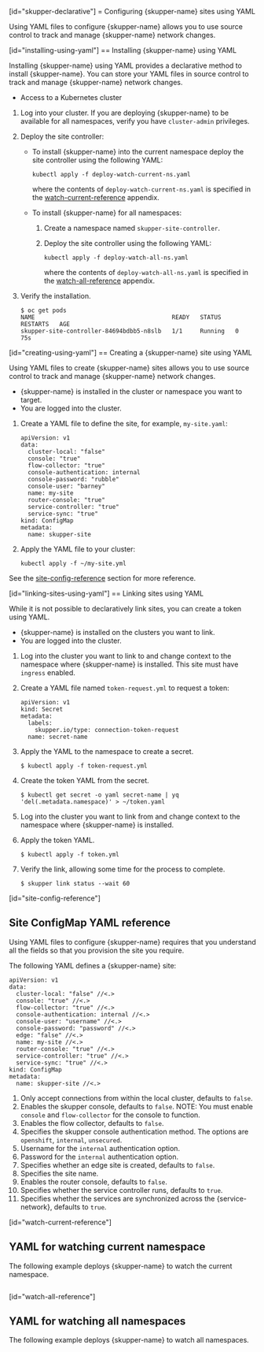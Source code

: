 [id="skupper-declarative"] 
= Configuring {skupper-name} sites using YAML

Using YAML files to configure {skupper-name} allows you to use source control to track and manage {skupper-name} network changes.

[id="installing-using-yaml"] 
== Installing {skupper-name} using YAML

Installing {skupper-name} using YAML provides a declarative method to install {skupper-name}.
You can store your YAML files in source control to track and manage {skupper-name} network changes.

* Access to a Kubernetes cluster

1. Log into your cluster.
If you are deploying {skupper-name} to be available for all namespaces, verify you have `cluster-admin` privileges.
2. Deploy the site controller:
   * To install {skupper-name} into the current namespace deploy the site controller using the following YAML:

     ```
     kubectl apply -f deploy-watch-current-ns.yaml
     ```
     where the contents of `deploy-watch-current-ns.yaml` is specified in the [watch-current-reference](#watch-current-reference) appendix.
   * To install {skupper-name} for all namespaces:

     1. Create a namespace named `skupper-site-controller`.
     2. Deploy the site controller using the following YAML:

        ```
        kubectl apply -f deploy-watch-all-ns.yaml
        ```
        where the contents of `deploy-watch-all-ns.yaml` is specified in the [watch-all-reference](#watch-all-reference) appendix.
3. Verify the installation.

   ```
   $ oc get pods
   NAME                                       READY   STATUS    RESTARTS   AGE
   skupper-site-controller-84694bdbb5-n8slb   1/1     Running   0          75s
   ```

[id="creating-using-yaml"] 
== Creating a {skupper-name} site using YAML

Using YAML files to create {skupper-name} sites allows you to use source control to track and manage {skupper-name} network changes.

* {skupper-name} is installed in the cluster or namespace you want to target.
* You are logged into the cluster.

1. Create a YAML file to define the site, for example, `my-site.yaml`:

   ```
   apiVersion: v1
   data:
     cluster-local: "false"
     console: "true"
     flow-collector: "true"
     console-authentication: internal
     console-password: "rubble"
     console-user: "barney"
     name: my-site
     router-console: "true"
     service-controller: "true"
     service-sync: "true"
   kind: ConfigMap
   metadata:
     name: skupper-site
   ```
2. Apply the YAML file to your cluster:

   ```
   kubectl apply -f ~/my-site.yml
   ```

See the [site-config-reference](#site-config-reference) section for more reference.

[id="linking-sites-using-yaml"] 
== Linking sites using YAML

While it is not possible to declaratively link sites, you can create a token using YAML.

* {skupper-name} is installed on the clusters you want to link.
* You are logged into the cluster.

1. Log into the cluster you want to link to and change context to the namespace where {skupper-name} is installed.
This site must have `ingress` enabled.
2. Create a YAML file named `token-request.yml` to request a token:

   ```
   apiVersion: v1
   kind: Secret
   metadata:
     labels:
       skupper.io/type: connection-token-request
     name: secret-name
   ```
3. Apply the YAML to the namespace to create a secret.

   ```
   $ kubectl apply -f token-request.yml
   ```
4. Create the token YAML from the secret.

   ```
   $ kubectl get secret -o yaml secret-name | yq 'del(.metadata.namespace)' > ~/token.yaml
   ```
5. Log into the cluster you want to link from and change context to the namespace where {skupper-name} is installed.
6. Apply the token YAML.

   ```
   $ kubectl apply -f token.yml
   ```
7. Verify the link, allowing some time for the process to complete.

   ```
   $ skupper link status --wait 60
   ```

[id="site-config-reference"] 
## Site ConfigMap YAML reference

Using YAML files to configure {skupper-name} requires that you understand all the fields so that you provision the site you require.

The following YAML defines a {skupper-name} site:

```
apiVersion: v1
data:
  cluster-local: "false" //<.>
  console: "true" //<.>
  flow-collector: "true" //<.>
  console-authentication: internal //<.>
  console-user: "username" //<.>
  console-password: "password" //<.>
  edge: "false" //<.>
  name: my-site //<.>
  router-console: "true" //<.>
  service-controller: "true" //<.>
  service-sync: "true" //<.>
kind: ConfigMap
metadata:
  name: skupper-site //<.>
```

1. Only accept connections from within the local cluster, defaults to `false`.
2. Enables the skupper console, defaults to `false`.
NOTE: You must enable `console` and `flow-collector` for the console to function.
3. Enables the flow collector, defaults to `false`.
4. Specifies the skupper console authentication method. The options are `openshift`, `internal`, `unsecured`.
5. Username for the `internal` authentication option.
6. Password for the `internal` authentication option.
7. Specifies whether an edge site is created, defaults to `false`.
8. Specifies the site name.
9. Enables the router console, defaults to `false`.
10. Specifies whether the service controller runs, defaults to `true`.
11. Specifies whether the services are synchronized across the {service-network}, defaults to `true`.

[id="watch-current-reference"] 
## YAML for watching current namespace

The following example deploys {skupper-name} to watch the current namespace.

```
```

[id="watch-all-reference"] 
## YAML for watching all namespaces

The following example deploys {skupper-name} to watch all namespaces.

```
```
